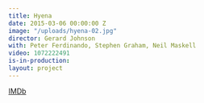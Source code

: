 ```yaml
---
title: Hyena
date: 2015-03-06 00:00:00 Z
image: "/uploads/hyena-02.jpg"
director: Gerard Johnson
with: Peter Ferdinando, Stephen Graham, Neil Maskell
video: 1072222491
is-in-production: 
layout: project
---
```


[IMDb](https://www.imdb.com/title/tt1837574/?ref_=nv_sr_srsg_3_tt_8_nm_0_q_hyena)